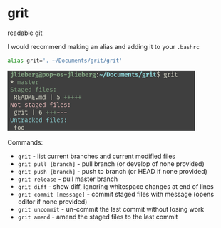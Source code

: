 # grit

readable git

I would recommend making an alias and adding it to your `.bashrc`
```sh
alias grit='. ~/Documents/grit/grit'
```

![preview](/preview.png)

Commands:

* `grit` - list current branches and current modified files
* `grit pull [branch]` - pull branch (or develop of none provided)
* `grit push [branch]` - push to branch (or HEAD if none provided)
* `grit release` - pull master branch
* `grit diff` - show diff, ignoring whitespace changes at end of lines
* `grit commit [message]` - commit staged files with message (opens editor if none provided)
* `grit uncommit` - un-commit the last commit without losing work
* `grit amend` - amend the staged files to the last commit
